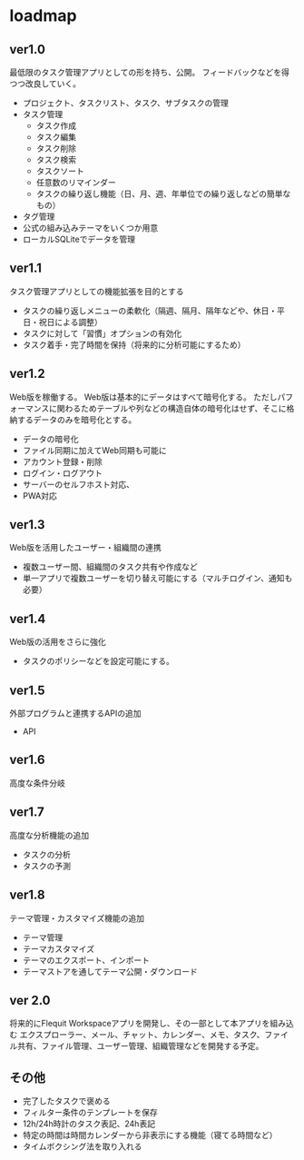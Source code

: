 # loadmap

## ver1.0

最低限のタスク管理アプリとしての形を持ち、公開。
フィードバックなどを得つつ改良していく。

- プロジェクト、タスクリスト、タスク、サブタスクの管理
- タスク管理
  - タスク作成
  - タスク編集
  - タスク削除
  - タスク検索
  - タスクソート
  - 任意数のリマインダー
  - タスクの繰り返し機能（日、月、週、年単位での繰り返しなどの簡単なもの）
- タグ管理
- 公式の組み込みテーマをいくつか用意
- ローカルSQLiteでデータを管理

## ver1.1

タスク管理アプリとしての機能拡張を目的とする

- タスクの繰り返しメニューの柔軟化（隔週、隔月、隔年などや、休日・平日・祝日による調整）
- タスクに対して「習慣」オプションの有効化
- タスク着手・完了時間を保持（将来的に分析可能にするため）

## ver1.2

Web版を稼働する。
Web版は基本的にデータはすべて暗号化する。
ただしパフォーマンスに関わるためテーブルや列などの構造自体の暗号化はせず、そこに格納するデータのみを暗号化とする。

- データの暗号化
- ファイル同期に加えてWeb同期も可能に
- アカウント登録・削除
- ログイン・ログアウト
- サーバーのセルフホスト対応、
- PWA対応

## ver1.3

Web版を活用したユーザー・組織間の連携

- 複数ユーザー間、組織間のタスク共有や作成など
- 単一アプリで複数ユーザーを切り替え可能にする（マルチログイン、通知も必要）

## ver1.4

Web版の活用をさらに強化

- タスクのポリシーなどを設定可能にする。

## ver1.5

外部プログラムと連携するAPIの追加

- API

## ver1.6

高度な条件分岐

## ver1.7

高度な分析機能の追加

- タスクの分析
- タスクの予測

## ver1.8

テーマ管理・カスタマイズ機能の追加

- テーマ管理
- テーマカスタマイズ
- テーマのエクスポート、インポート
- テーマストアを通してテーマ公開・ダウンロード

## ver 2.0

将来的にFlequit Workspaceアプリを開発し、その一部として本アプリを組み込む
エクスプローラー、メール、チャット、カレンダー、メモ、タスク、ファイル共有、ファイル管理、ユーザー管理、組織管理などを開発する予定。


## その他

- 完了したタスクで褒める
- フィルター条件のテンプレートを保存
- 12h/24h時計のタスク表記、24h表記
- 特定の時間は時間カレンダーから非表示にする機能（寝てる時間など）
- タイムボクシング法を取り入れる
